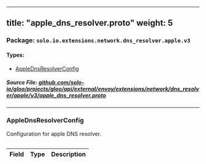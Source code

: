 
---
title: "apple_dns_resolver.proto"
weight: 5
---

<!-- Code generated by solo-kit. DO NOT EDIT. -->


### Package: `solo.io.extensions.network.dns_resolver.apple.v3` 
#### Types:


- [AppleDnsResolverConfig](#applednsresolverconfig)
  



##### Source File: [github.com/solo-io/gloo/projects/gloo/api/external/envoy/extensions/network/dns_resolver/apple/v3/apple_dns_resolver.proto](https://github.com/solo-io/gloo/blob/main/projects/gloo/api/external/envoy/extensions/network/dns_resolver/apple/v3/apple_dns_resolver.proto)





---
### AppleDnsResolverConfig

 
Configuration for apple DNS resolver.

```yaml

```

| Field | Type | Description |
| ----- | ---- | ----------- | 





<!-- Start of HubSpot Embed Code -->
<script type="text/javascript" id="hs-script-loader" async defer src="//js.hs-scripts.com/5130874.js"></script>
<!-- End of HubSpot Embed Code -->
